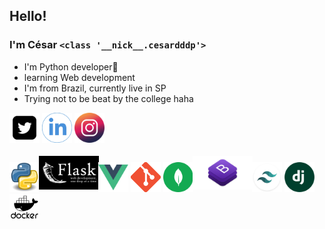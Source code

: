 ## __Hello!__  
### I'm César `<class '__nick__.cesardddp'>`   

- I'm Python developer🐍
- learning Web development  
- I'm from Brazil, currently live in SP 
- Trying not to be beat by the college haha    

[<img src="./img/twitter-square-logo.png" width="48" />](https://twitter.com/cesardddp)
[<img src="./img/linkedin-icon.png" width="48" />](https://www.linkedin.com/in/c%C3%A9sar-m-oliveira-657a66159/)
[<img src = "./img/instagram-logo.png" width="48">](https://www.instagram.com/cesardddp/) 


[<img width="48"  src ="./img/python.png"/>]()
[<img width="96" style="margin: 4px -5px;" src ="./img/flask.jfif"/>]()
[<img width="48" src ="./img/vue.svg"/>]()
[<img width="48" src ="./img/git.png"/>]()
[<img width="48" src ="./img/mongodb.svg"/>]()
[<img width="96" style="margin: 4px -5px;" src ="./img/bootstrap.png"/>]()
[<img width="48" src ="./img/tailwind css.png"/>]()
[<img width="48" src ="./img/django.png"/>]()
[<img width="48" src ="./img/docker.png"/>]()

